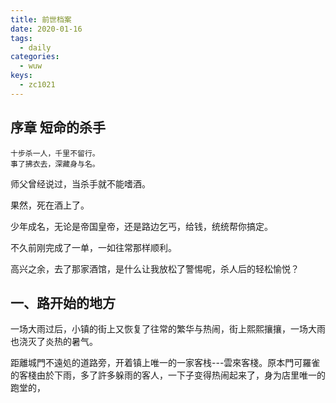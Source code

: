 ```yaml
---
title: 前世档案
date: 2020-01-16
tags:
  - daily
categories:
  - wuw
keys:
  - zc1021
---
```


## 序章 短命的杀手

```plaintext
十步杀一人，千里不留行。
事了拂衣去，深藏身与名。
```

师父曾经说过，当杀手就不能嗜酒。

果然，死在酒上了。

少年成名，无论是帝国皇帝，还是路边乞丐，给钱，统统帮你搞定。

不久前刚完成了一单，一如往常那样顺利。

高兴之余，去了那家酒馆，是什么让我放松了警惕呢，杀人后的轻松愉悦？

## 一、路开始的地方

一场大雨过后，小镇的街上又恢复了往常的繁华与热闹，街上熙熙攘攘，一场大雨也浇灭了炎热的暑气。

距離城門不遠処的道路旁，开着镇上唯一的一家客栈---雲來客棧。原本門可羅雀的客棧由於下雨，多了許多躲雨的客人，一下子变得热闹起来了，身为店里唯一的跑堂的，